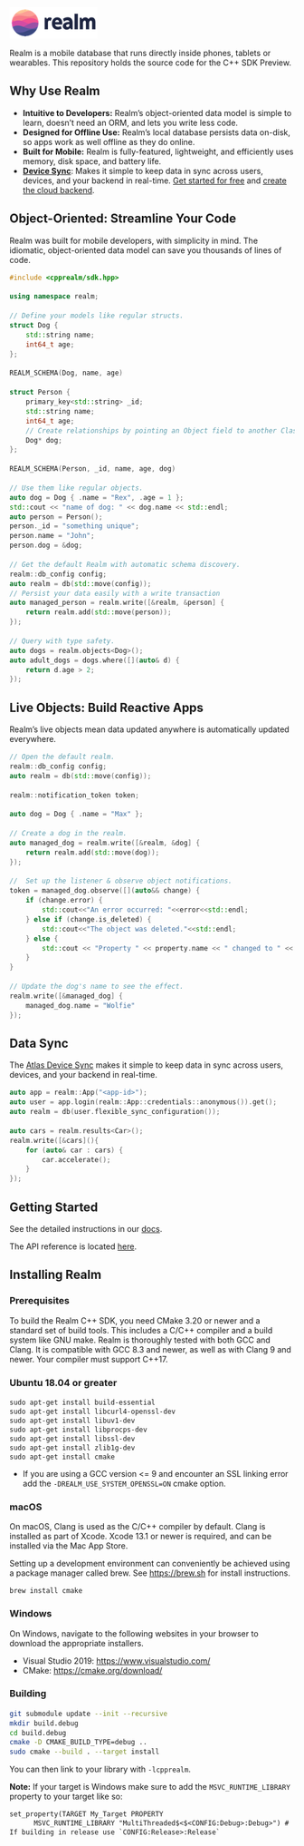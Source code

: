 ![Realm](./logo.png)

Realm is a mobile database that runs directly inside phones, tablets or wearables.
This repository holds the source code for the C++ SDK Preview.

## Why Use Realm

* **Intuitive to Developers:** Realm’s object-oriented data model is simple to learn, doesn’t need an ORM, and lets you write less code.
* **Designed for Offline Use:** Realm’s local database persists data on-disk, so apps work as well offline as they do online.
* **Built for Mobile:** Realm is fully-featured, lightweight, and efficiently uses memory, disk space, and battery life.
* **[Device Sync](https://www.mongodb.com/docs/atlas/app-services/sync/)**: Makes it simple to keep data in sync across users, devices, and your backend in real-time. [Get started for free](https://www.mongodb.com/docs/realm/sdk/cpp/sync/) and [create the cloud backend](http://mongodb.com/realm/register?utm_medium=github_atlas_CTA&utm_source=realm_cpp_github).

## Object-Oriented: Streamline Your Code

Realm was built for mobile developers, with simplicity in mind. The idiomatic, object-oriented data model can save you thousands of lines of code.

```cpp
#include <cpprealm/sdk.hpp>

using namespace realm;

// Define your models like regular structs.
struct Dog {
    std::string name;
    int64_t age;
};

REALM_SCHEMA(Dog, name, age)

struct Person {
    primary_key<std::string> _id;
    std::string name;
    int64_t age;
    // Create relationships by pointing an Object field to another Class
    Dog* dog;
};

REALM_SCHEMA(Person, _id, name, age, dog)

// Use them like regular objects.
auto dog = Dog { .name = "Rex", .age = 1 };
std::cout << "name of dog: " << dog.name << std::endl;
auto person = Person();
person._id = "something unique";
person.name = "John";
person.dog = &dog;

// Get the default Realm with automatic schema discovery.
realm::db_config config;
auto realm = db(std::move(config));
// Persist your data easily with a write transaction
auto managed_person = realm.write([&realm, &person] {
    return realm.add(std::move(person));
});

// Query with type safety.
auto dogs = realm.objects<Dog>();
auto adult_dogs = dogs.where([](auto& d) {
    return d.age > 2;
});
```
## Live Objects: Build Reactive Apps
Realm’s live objects mean data updated anywhere is automatically updated everywhere.
```cpp
// Open the default realm.
realm::db_config config;
auto realm = db(std::move(config));

realm::notification_token token;

auto dog = Dog { .name = "Max" };

// Create a dog in the realm.
auto managed_dog = realm.write([&realm, &dog] {
    return realm.add(std::move(dog));
});

//  Set up the listener & observe object notifications.
token = managed_dog.observe([](auto&& change) {
    if (change.error) {
        std::cout<<"An error occurred: "<<error<<std::endl;
    } else if (change.is_deleted) {
        std::cout<<"The object was deleted."<<std::endl;
    } else {
        std::cout << "Property " << property.name << " changed to " << property.new_value << std::endl;
    }
}

// Update the dog's name to see the effect.
realm.write([&managed_dog] {
    managed_dog.name = "Wolfie"
});
```

## Data Sync
The [Atlas Device Sync](https://www.mongodb.com/atlas/app-services/device-sync) makes it simple to keep data in sync across users, devices, and your backend in real-time.
```cpp
auto app = realm::App("<app-id>");
auto user = app.login(realm::App::credentials::anonymous()).get();
auto realm = db(user.flexible_sync_configuration());

auto cars = realm.results<Car>();
realm.write([&cars](){
    for (auto& car : cars) {
        car.accelerate();
    }
});
```

## Getting Started

See the detailed instructions in our [docs](https://www.mongodb.com/docs/atlas/device-sdks/sdk/cpp/).

The API reference is located [here](https://www.mongodb.com/docs/realm-sdks/cpp/latest/).

## Installing Realm

### Prerequisites

To build the Realm C++ SDK, you need CMake 3.20 or newer and a standard set of build tools.
This includes a C/C++ compiler and a build system like GNU make. Realm is thoroughly tested with both GCC and Clang.
It is compatible with GCC 8.3 and newer, as well as with Clang 9 and newer. Your compiler must support C++17.

### Ubuntu 18.04 or greater

    sudo apt-get install build-essential
    sudo apt-get install libcurl4-openssl-dev
    sudo apt-get install libuv1-dev
    sudo apt-get install libprocps-dev
    sudo apt-get install libssl-dev
    sudo apt-get install zlib1g-dev
    sudo apt-get install cmake

- If you are using a GCC version <= 9 and encounter an SSL linking error add the `-DREALM_USE_SYSTEM_OPENSSL=ON` cmake option.

### macOS

On macOS, Clang is used as the C/C++ compiler by default. Clang is installed
as part of Xcode. Xcode 13.1 or newer is required, and can be installed via
the Mac App Store.

Setting up a development environment can conveniently be achieved using a
package manager called brew. See https://brew.sh for install instructions.

    brew install cmake

### Windows

On Windows, navigate to the following websites in your browser
to download the appropriate installers.

- Visual Studio 2019: https://www.visualstudio.com/
- CMake: https://cmake.org/download/


### Building

```sh
git submodule update --init --recursive
mkdir build.debug
cd build.debug
cmake -D CMAKE_BUILD_TYPE=debug ..
sudo cmake --build . --target install
```

You can then link to your library with `-lcpprealm`.

<b>Note:</b> If your target is Windows make sure to add the `MSVC_RUNTIME_LIBRARY` property to your target like so:
```
set_property(TARGET My_Target PROPERTY
      MSVC_RUNTIME_LIBRARY "MultiThreaded$<$<CONFIG:Debug>:Debug>") # If building in release use `CONFIG:Release>:Release`
```

<img style="width: 0px; height: 0px;" src="https://3eaz4mshcd.execute-api.us-east-1.amazonaws.com/prod?s=https://github.com/realm/realm-cocoa#README.md">
